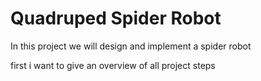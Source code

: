 # Quadruped Spider Robot
In this project we will design and implement a spider robot

first i want to give an overview of all project steps
